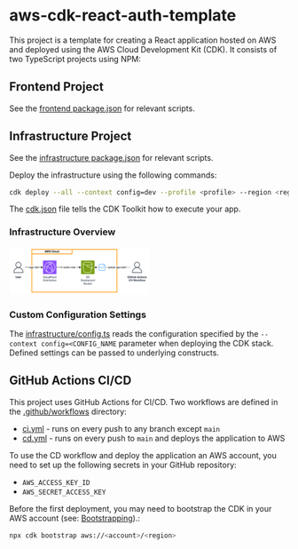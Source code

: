 # aws-cdk-react-auth-template

This project is a template for creating a React application hosted on AWS and deployed using the AWS Cloud Development Kit (CDK).
It consists of two TypeScript projects using NPM:

## Frontend Project
See the [frontend package.json](frontend/package.json) for relevant scripts.

## Infrastructure Project
See the [infrastructure package.json](infrastructure/package.json) for relevant scripts.

Deploy the infrastructure using the following commands:
```bash
cdk deploy --all --context config=dev --profile <profile> --region <region>
```

The [cdk.json](infrastructure/cdk.json) file tells the CDK Toolkit how to execute your app.

### Infrastructure Overview
<img alt="Infrastructure" src="docs/infrastructure.drawio.png" style="width: 50%;">

### Custom Configuration Settings
The [infrastructure/config.ts](infrastructure/src/config.ts) reads the configuration specified by the `--context config=<CONFIG_NAME` parameter when deploying the CDK stack.
Defined settings can be passed to underlying constructs.


## GitHub Actions CI/CD
This project uses GitHub Actions for CI/CD. Two workflows are defined in the [.github/workflows](.github/workflows) directory:
- [ci.yml](.github/workflows/ci.yml) - runs on every push to any branch except `main`
- [cd.yml](.github/workflows/cd.yml) - runs on every push to `main` and deploys the application to AWS

To use the CD workflow and deploy the application an AWS account, you need to set up the following secrets in your GitHub repository:
- `AWS_ACCESS_KEY_ID`
- `AWS_SECRET_ACCESS_KEY`

Before the first deployment, you may need to bootstrap the CDK in your AWS account (see: [Bootstrapping](https://docs.aws.amazon.com/cdk/v2/guide/bootstrapping.html)).:
```bash
npx cdk bootstrap aws://<account>/<region>
```
